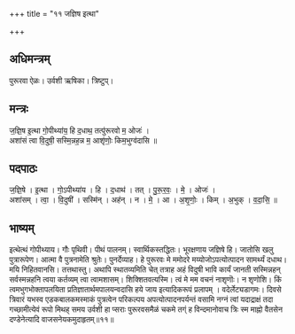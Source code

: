 +++
title = "११ जज्ञिष इत्था"

+++
## अधिमन्त्रम्
पुरूरवा ऐळः। उर्वशी ऋषिका। त्रिष्टुप्।

## मन्त्रः
ज॒ज्ञि॒ष इ॒त्था गो॒पीथ्या॑य॒ हि द॒धाथ॒ तत्पु॑रूरवो म॒ ओजः॑ ।  
अशा॑सं त्वा वि॒दुषी॒ सस्मि॒न्नह॒न्न म॒ आशृ॑णोः॒ किम॒भुग्व॑दासि ॥

## पदपाठः
ज॒ज्ञि॒षे । इ॒त्था । गो॒ऽपीथ्या॑य । हि । द॒धाथ॑ । तत् । पु॒रू॒र॒वः॒ । मे॒ । ओजः॑ ।  
अशा॑सम् । त्वा॒ । वि॒दुषी॑ । सस्मि॑न् । अह॑न् । न । मे॒ । आ । अ॒शृ॒णोः॒ । किम् । अ॒भुक् । व॒दा॒सि॒ ॥

## भाष्यम्
इत्थेत्थं गोपीथ्याय। गौः पृथिवी। पीथं पालनम्। स्वार्थिकस्तद्धितः। भूरक्षणाय जज्ञिषे हि। जातोसि खलु पुत्रारूपेण। आत्मा वै पुत्रनामेति श्रुतेः। पुनर्देव्याह। हे पुरूरवः मे ममोदरे मय्योजोऽपत्योत्पादन सामर्थ्यं दधाथ। मयि निहितवानसि। तत्तथास्तु। अथापि स्थातव्यमिति चेत् तत्राह अहं विदुषी भावि कार्यं जानती सस्मिन्नहन् सर्वस्मन्नहनि त्वया कर्तव्यम् त्वा त्वामशासम्। शिक्शितवत्यस्मि। त्वं मे मम वचनं नाशृणॊः। न शृणोशि। किं त्वमभुगभोक्तापलयिता प्रतिज्ञातार्थमपालयन्वदासि हये जाय इत्यादिकरूपं प्रलापम् । वदेर्लेट्यडागमः। दिवसे त्रिवारं यभस्व एडकबालकमस्माकं पुत्रत्वेन परिकल्पय अपत्योत्पादनपर्यन्तं वसामि नग्नं त्वां यदाद्राक्षं तदा गच्छामीत्येवं रूपो मिथह् समय उर्वशी हा प्सराः पुरूरवसमैळं चकमे तग्ं ह विन्दमानोवाच त्रिः स्म माह्नो वैतसेन दण्डेनेत्यादि वाजसनेयकमुदाहृतम्॥११॥